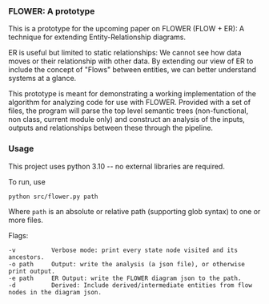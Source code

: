 ### FLOWER: A prototype

This is a prototype for the upcoming paper on FLOWER (FLOW + ER): A technique for extending
Entity-Relationship diagrams. 

ER is useful but limited to static relationships: We cannot see how data moves or their
relationship with other data. By extending our view of ER to include the concept of "Flows"
between entities, we can better understand systems at a glance.

This prototype is meant for demonstrating a working implementation of the algorithm for 
analyzing code for use with FLOWER. Provided with a set of files, the program will parse
the top level semantic trees (non-functional, non class, current module only) and construct
an analysis of the inputs, outputs and relationships between these through the pipeline.

### Usage

This project uses python 3.10 -- no external libraries are required.

To run, use

```
python src/flower.py path
```

Where `path` is an absolute or relative path (supporting glob syntax) to one or more files.

Flags:
```
-v          Verbose mode: print every state node visited and its ancestors.
-o path     Output: write the analysis (a json file), or otherwise print output.
-e path     ER Output: write the FLOWER diagram json to the path.
-d          Derived: Include derived/intermediate entities from flow nodes in the diagram json.
```